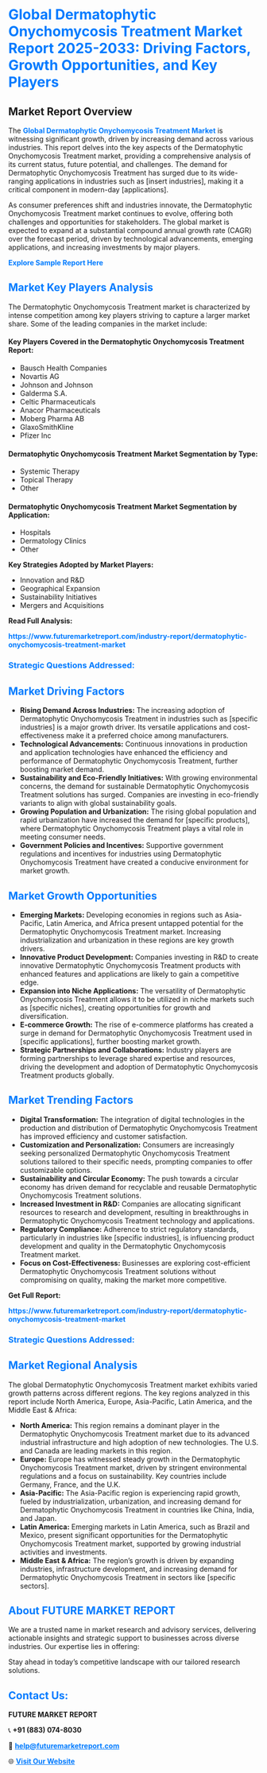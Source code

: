 <h1 style="color: #007BFF;">Global Dermatophytic Onychomycosis Treatment Market Report 2025-2033: Driving Factors, Growth Opportunities, and Key Players</h1>

<section id="overview">
<h2>Market Report Overview</h2>
<p>The <a href="https://www.futuremarketreport.com/industry-report/dermatophytic-onychomycosis-treatment-market" style="color: #007BFF; text-decoration: none;"><strong>Global Dermatophytic Onychomycosis Treatment Market</strong></a> is witnessing significant growth, driven by increasing demand across various industries. This report delves into the key aspects of the Dermatophytic Onychomycosis Treatment market, providing a comprehensive analysis of its current status, future potential, and challenges. The demand for Dermatophytic Onychomycosis Treatment has surged due to its wide-ranging applications in industries such as [insert industries], making it a critical component in modern-day [applications].</p>
<p>As consumer preferences shift and industries innovate, the Dermatophytic Onychomycosis Treatment market continues to evolve, offering both challenges and opportunities for stakeholders. The global market is expected to expand at a substantial compound annual growth rate (CAGR) over the forecast period, driven by technological advancements, emerging applications, and increasing investments by major players.</p>
</section>

<section id="overview">
<p><a href="https://www.futuremarketreport.com/request-sample/reportId=62160" style="color: #007BFF; text-decoration: none;"><strong>Explore Sample Report Here</strong></a></p>
</section>

<section id="key-players">
<h2 style="color: #007BFF;">Market Key Players Analysis</h2>
<p>The Dermatophytic Onychomycosis Treatment market is characterized by intense competition among key players striving to capture a larger market share. Some of the leading companies in the market include:</p>
<h4>Key Players Covered in the Dermatophytic Onychomycosis Treatment Report:</h4>
<ul><li>Bausch Health Companies</li><li>Novartis AG</li><li>Johnson and Johnson</li><li>Galderma S.A.</li><li>Celtic Pharmaceuticals</li><li>Anacor Pharmaceuticals</li><li>Moberg Pharma AB</li><li>GlaxoSmithKline</li><li>Pfizer Inc</li></ul>
<h4>Dermatophytic Onychomycosis Treatment Market Segmentation by Type:</h4>
<ul><li>Systemic Therapy</li><li>Topical Therapy</li><li>Other</li></ul>

<h4>Dermatophytic Onychomycosis Treatment Market Segmentation by Application:</h4>
<ul><li>Hospitals</li><li>Dermatology Clinics</li><li>Other</li></ul>
<p><strong>Key Strategies Adopted by Market Players:</strong></p>
<ul>
<li>Innovation and R&D</li>
<li>Geographical Expansion</li>
<li>Sustainability Initiatives</li>
<li>Mergers and Acquisitions</li>
</ul>
</section>

<section>
<p><strong>Read Full Analysis: </strong></p><a href="https://www.futuremarketreport.com/industry-report/dermatophytic-onychomycosis-treatment-market" style="color: #007BFF; text-decoration: none;"><strong>https://www.futuremarketreport.com/industry-report/dermatophytic-onychomycosis-treatment-market</strong></a>
<h3 style="color: #007BFF;">Strategic Questions Addressed:</h3>
</section>

<section id="driving-factors">
<h2 style="color: #007BFF;">Market Driving Factors</h2>
<ul>
<li><strong>Rising Demand Across Industries:</strong> The increasing adoption of Dermatophytic Onychomycosis Treatment in industries such as [specific industries] is a major growth driver. Its versatile applications and cost-effectiveness make it a preferred choice among manufacturers.</li>
<li><strong>Technological Advancements:</strong> Continuous innovations in production and application technologies have enhanced the efficiency and performance of Dermatophytic Onychomycosis Treatment, further boosting market demand.</li>
<li><strong>Sustainability and Eco-Friendly Initiatives:</strong> With growing environmental concerns, the demand for sustainable Dermatophytic Onychomycosis Treatment solutions has surged. Companies are investing in eco-friendly variants to align with global sustainability goals.</li>
<li><strong>Growing Population and Urbanization:</strong> The rising global population and rapid urbanization have increased the demand for [specific products], where Dermatophytic Onychomycosis Treatment plays a vital role in meeting consumer needs.</li>
<li><strong>Government Policies and Incentives:</strong> Supportive government regulations and incentives for industries using Dermatophytic Onychomycosis Treatment have created a conducive environment for market growth.</li>
</ul>
</section>

<section id="growth-opportunities">
<h2 style="color: #007BFF;">Market Growth Opportunities</h2>
<ul>
<li><strong>Emerging Markets:</strong> Developing economies in regions such as Asia-Pacific, Latin America, and Africa present untapped potential for the Dermatophytic Onychomycosis Treatment market. Increasing industrialization and urbanization in these regions are key growth drivers.</li>
<li><strong>Innovative Product Development:</strong> Companies investing in R&D to create innovative Dermatophytic Onychomycosis Treatment products with enhanced features and applications are likely to gain a competitive edge.</li>
<li><strong>Expansion into Niche Applications:</strong> The versatility of Dermatophytic Onychomycosis Treatment allows it to be utilized in niche markets such as [specific niches], creating opportunities for growth and diversification.</li>
<li><strong>E-commerce Growth:</strong> The rise of e-commerce platforms has created a surge in demand for Dermatophytic Onychomycosis Treatment used in [specific applications], further boosting market growth.</li>
<li><strong>Strategic Partnerships and Collaborations:</strong> Industry players are forming partnerships to leverage shared expertise and resources, driving the development and adoption of Dermatophytic Onychomycosis Treatment products globally.</li>
</ul>
</section>

<section id="trending-factors">
<h2 style="color: #007BFF;">Market Trending Factors</h2>
<ul>
<li><strong>Digital Transformation:</strong> The integration of digital technologies in the production and distribution of Dermatophytic Onychomycosis Treatment has improved efficiency and customer satisfaction.</li>
<li><strong>Customization and Personalization:</strong> Consumers are increasingly seeking personalized Dermatophytic Onychomycosis Treatment solutions tailored to their specific needs, prompting companies to offer customizable options.</li>
<li><strong>Sustainability and Circular Economy:</strong> The push towards a circular economy has driven demand for recyclable and reusable Dermatophytic Onychomycosis Treatment solutions.</li>
<li><strong>Increased Investment in R&D:</strong> Companies are allocating significant resources to research and development, resulting in breakthroughs in Dermatophytic Onychomycosis Treatment technology and applications.</li>
<li><strong>Regulatory Compliance:</strong> Adherence to strict regulatory standards, particularly in industries like [specific industries], is influencing product development and quality in the Dermatophytic Onychomycosis Treatment market.</li>
<li><strong>Focus on Cost-Effectiveness:</strong> Businesses are exploring cost-efficient Dermatophytic Onychomycosis Treatment solutions without compromising on quality, making the market more competitive.</li>
</ul>
</section>

<section>
<p><strong>Get Full Report: </strong></p><a href="https://www.futuremarketreport.com/industry-report/dermatophytic-onychomycosis-treatment-market" style="color: #007BFF; text-decoration: none;"><strong>https://www.futuremarketreport.com/industry-report/dermatophytic-onychomycosis-treatment-market</strong></a>
<h3 style="color: #007BFF;">Strategic Questions Addressed:</h3>
</section>


<section id="regional-analysis">
<h2 style="color: #007BFF;">Market Regional Analysis</h2>
<p>The global Dermatophytic Onychomycosis Treatment market exhibits varied growth patterns across different regions. The key regions analyzed in this report include North America, Europe, Asia-Pacific, Latin America, and the Middle East & Africa:</p>
<ul>
<li><strong>North America:</strong> This region remains a dominant player in the Dermatophytic Onychomycosis Treatment market due to its advanced industrial infrastructure and high adoption of new technologies. The U.S. and Canada are leading markets in this region.</li>
<li><strong>Europe:</strong> Europe has witnessed steady growth in the Dermatophytic Onychomycosis Treatment market, driven by stringent environmental regulations and a focus on sustainability. Key countries include Germany, France, and the U.K.</li>
<li><strong>Asia-Pacific:</strong> The Asia-Pacific region is experiencing rapid growth, fueled by industrialization, urbanization, and increasing demand for Dermatophytic Onychomycosis Treatment in countries like China, India, and Japan.</li>
<li><strong>Latin America:</strong> Emerging markets in Latin America, such as Brazil and Mexico, present significant opportunities for the Dermatophytic Onychomycosis Treatment market, supported by growing industrial activities and investments.</li>
<li><strong>Middle East & Africa:</strong> The region’s growth is driven by expanding industries, infrastructure development, and increasing demand for Dermatophytic Onychomycosis Treatment in sectors like [specific sectors].</li>
</ul>
</section>

<footer>
<h2 style="color: #007BFF;">About FUTURE MARKET REPORT</h2>
<p>We are a trusted name in market research and advisory services, delivering actionable insights and strategic support to businesses across diverse industries. Our expertise lies in offering:</p>

<p>Stay ahead in today’s competitive landscape with our tailored research solutions.</p>

<h2 style="color: #007BFF;">Contact Us:</h2>
<p><strong>FUTURE MARKET REPORT</strong></p>
<p>📞 <strong>+91 (883) 074-8030</strong></p>
<p>📧 <strong><a href="mailto:help@futuremarketreport.com" style="color: #007BFF;">help@futuremarketreport.com</a></strong></p>
<p>🌐 <strong><a href="https://www.futuremarketreport.com/" style="color: #007BFF;">Visit Our Website</a></strong></p>
</footer>